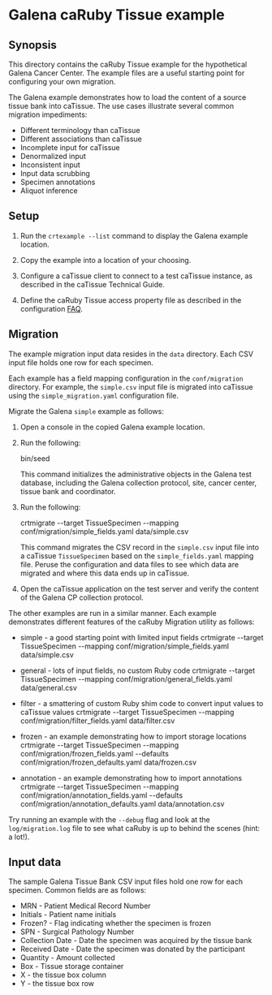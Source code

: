 Galena caRuby Tissue example
============================

Synopsis
--------
This directory contains the caRuby Tissue example for the hypothetical Galena Cancer Center.
The example files are a useful starting point for configuring your own migration.

The Galena example demonstrates how to load the content of a source tissue bank into caTissue.
The use cases illustrate several common migration impediments:

* Different terminology than caTissue
* Different associations than caTissue
* Incomplete input for caTissue
* Denormalized input
* Inconsistent input
* Input data scrubbing
* Specimen annotations
* Aliquot inference

Setup
-----
1. Run the `crtexample --list` command to display the Galena example location.

2. Copy the example into a location of your choosing.

3. Configure a caTissue client to connect to a test caTissue instance, as described in the
   caTissue Technical Guide.

4. Define the caRuby Tissue access property file as described in the configuration
   [FAQ](how-do-i-configure-caruby-to-work-with-catissue).

Migration
---------
The example migration input data resides in the `data` directory.
Each CSV input file holds one row for each specimen.

Each example has a field mapping configuration in the `conf/migration` directory.
For example, the `simple.csv` input file is migrated into caTissue using the
`simple_migration.yaml` configuration file.

Migrate the Galena `simple` example as follows:

1. Open a console in the copied Galena example location.

2. Run the following:

      bin/seed
   
   This command initializes the administrative objects in the Galena test database,
   including the Galena collection protocol, site, cancer center, tissue bank and coordinator.

3. Run the following:

      crtmigrate --target TissueSpecimen --mapping conf/migration/simple_fields.yaml data/simple.csv

   This command migrates the CSV record in the `simple.csv` input file into a caTissue
   `TissueSpecimen` based on the `simple_fields.yaml` mapping file.
   Peruse the configuration and data files to see which data are migrated and
   where this data ends up in caTissue.
   
4. Open the caTissue application on the test server and verify the content of the
   Galena CP collection protocol.
   
The other examples are run in a similar manner. Each example demonstrates different
features of the caRuby Migration utility as follows:

* simple - a good starting point with limited input fields
   crtmigrate --target TissueSpecimen --mapping conf/migration/simple_fields.yaml data/simple.csv 

* general - lots of input fields, no custom Ruby code
   crtmigrate --target TissueSpecimen --mapping conf/migration/general_fields.yaml data/general.csv 

* filter - a smattering of custom Ruby shim code to convert input values to caTissue values
   crtmigrate --target TissueSpecimen --mapping conf/migration/filter_fields.yaml data/filter.csv 

* frozen - an example demonstrating how to import storage locations
   crtmigrate --target TissueSpecimen --mapping conf/migration/frozen_fields.yaml --defaults conf/migration/frozen_defaults.yaml data/frozen.csv 

* annotation - an example demonstrating how to import annotations
   crtmigrate --target TissueSpecimen --mapping conf/migration/annotation_fields.yaml --defaults conf/migration/annotation_defaults.yaml data/annotation.csv 

Try running an example with the `--debug` flag and look at the `log/migration.log` file to see
what caRuby is up to behind the scenes (hint: a lot!).

Input data
----------
The sample Galena Tissue Bank CSV input files hold one row for each specimen.
Common fields are as follows:

* MRN - Patient Medical Record Number
* Initials - Patient name initials
* Frozen? - Flag indicating whether the specimen is frozen
* SPN - Surgical Pathology Number
* Collection Date - Date the specimen was acquired by the tissue bank
* Received Date - Date the specimen was donated by the participant
* Quantity - Amount collected
* Box - Tissue storage container
* X - the tissue box column
* Y - the tissue box row
